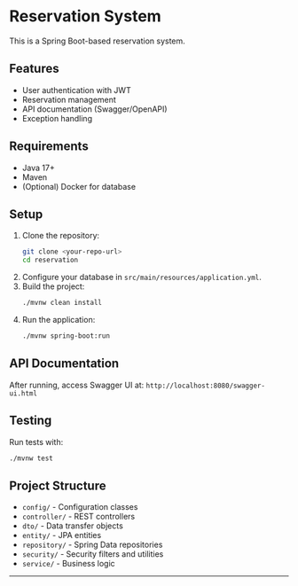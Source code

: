 # Reservation System

This is a Spring Boot-based reservation system.

## Features
- User authentication with JWT
- Reservation management
- API documentation (Swagger/OpenAPI)
- Exception handling

## Requirements
- Java 17+
- Maven
- (Optional) Docker for database

## Setup
1. Clone the repository:
   ```sh
   git clone <your-repo-url>
   cd reservation
   ```
2. Configure your database in `src/main/resources/application.yml`.
3. Build the project:
   ```sh
   ./mvnw clean install
   ```
4. Run the application:
   ```sh
   ./mvnw spring-boot:run
   ```

## API Documentation
After running, access Swagger UI at: `http://localhost:8080/swagger-ui.html`

## Testing
Run tests with:
```sh
./mvnw test
```

## Project Structure
- `config/` - Configuration classes
- `controller/` - REST controllers
- `dto/` - Data transfer objects
- `entity/` - JPA entities
- `repository/` - Spring Data repositories
- `security/` - Security filters and utilities
- `service/` - Business logic

---
